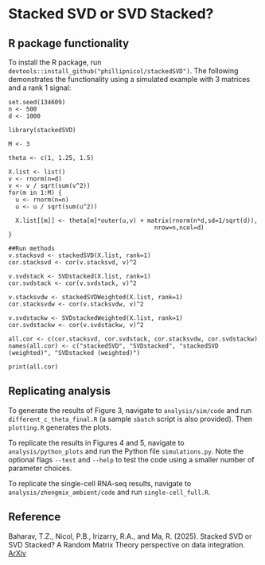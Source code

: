 # Stacked SVD or SVD Stacked?

## R package functionality

To install the R package, run `devtools::install_github("phillipnicol/stackedSVD")`. The following demonstrates the functionality using a simulated example with 3 matrices and a rank 1 signal:

```
set.seed(134609)
n <- 500
d <- 1000

library(stackedSVD)

M <- 3

theta <- c(1, 1.25, 1.5)

X.list <- list() 
v <- rnorm(n=d)
v <- v / sqrt(sum(v^2))
for(m in 1:M) {
  u <- rnorm(n=n)
  u <- u / sqrt(sum(u^2))
  
  X.list[[m]] <- theta[m]*outer(u,v) + matrix(rnorm(n*d,sd=1/sqrt(d)),
                                         nrow=n,ncol=d)
}

##Run methods 
v.stacksvd <- stackedSVD(X.list, rank=1)
cor.stacksvd <- cor(v.stacksvd, v)^2

v.svdstack <- SVDstacked(X.list, rank=1)
cor.svdstack <- cor(v.svdstack, v)^2

v.stacksvdw <- stackedSVDWeighted(X.list, rank=1)
cor.stacksvdw <- cor(v.stacksvdw, v)^2

v.svdstackw <- SVDstackedWeighted(X.list, rank=1)
cor.svdstackw <- cor(v.svdstackw, v)^2

all.cor <- c(cor.stacksvd, cor.svdstack, cor.stacksvdw, cor.svdstackw)
names(all.cor) <- c("stackedSVD", "SVDstacked", "stackedSVD (weighted)", "SVDstacked (weighted)")

print(all.cor)
```

## Replicating analysis

To generate the results of Figure 3, navigate to `analysis/sim/code` and run `different_c_theta_final.R` (a sample `sbatch` script is also provided). Then `plotting.R` generates the plots. 

To replicate the results in Figures 4 and 5, navigate to `analysis/python_plots` and run the Python file `simulations.py`. Note the optional flags `--test` and `--help` to test the code using a smaller number of parameter choices. 

To replicate the single-cell RNA-seq results, navigate to `analysis/zhengmix_ambient/code` and run `single-cell_full.R`. 

## Reference

Baharav, T.Z., Nicol, P.B., Irizarry, R.A., and Ma, R. (2025). Stacked SVD or SVD Stacked? A Random Matrix Theory perspective on data integration. [ArXiv](https://arxiv.org/abs/2507.22170)
